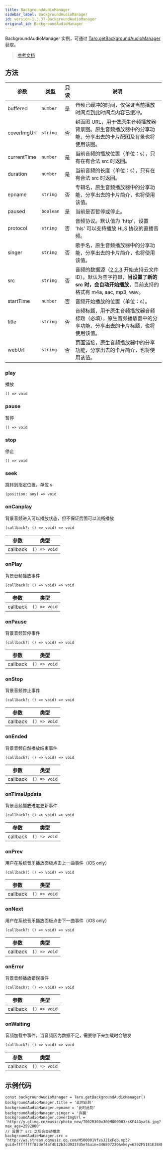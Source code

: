 ```yaml
---
title: BackgroundAudioManager
sidebar_label: BackgroundAudioManager
id: version-1.3.37-BackgroundAudioManager
original_id: BackgroundAudioManager
---
```


BackgroundAudioManager 实例，可通过 [Taro.getBackgroundAudioManager](https://developers.weixin.qq.com/miniprogram/dev/api/media/background-audio/wx.getBackgroundAudioManager.html) 获取。

> [参考文档](https://developers.weixin.qq.com/miniprogram/dev/api/media/background-audio/BackgroundAudioManager.html)

## 方法

| 参数 | 类型 | 只读 | 说明 |
| --- | --- | :---: | --- |
| buffered | `number` | 是 | 音频已缓冲的时间，仅保证当前播放时间点到此时间点内容已缓冲。 |
| coverImgUrl | `string` | 否 | 封面图 URL，用于做原生音频播放器背景图。原生音频播放器中的分享功能，分享出去的卡片配图及背景也将使用该图。 |
| currentTime | `number` | 是 | 当前音频的播放位置（单位：s），只有在有合法 src 时返回。 |
| duration | `number` | 是 | 当前音频的长度（单位：s），只有在有合法 src 时返回。 |
| epname | `string` | 否 | 专辑名，原生音频播放器中的分享功能，分享出去的卡片简介，也将使用该值。 |
| paused | `boolean` | 是 | 当前是否暂停或停止。 |
| protocol | `string` | 否 | 音频协议。默认值为 'http'，设置 'hls' 可以支持播放 HLS 协议的直播音频。 |
| singer | `string` | 否 | 歌手名，原生音频播放器中的分享功能，分享出去的卡片简介，也将使用该值。 |
| src | `string` | 否 | 音频的数据源（[2.2.3](https://developers.weixin.qq.com/miniprogram/dev/framework/compatibility.html) 开始支持云文件ID）。默认为空字符串，**当设置了新的 src 时，会自动开始播放**，目前支持的格式有 m4a, aac, mp3, wav。 |
| startTime | `number` | 否 | 音频开始播放的位置（单位：s）。 |
| title | `string` | 否 | 音频标题，用于原生音频播放器音频标题（必填）。原生音频播放器中的分享功能，分享出去的卡片标题，也将使用该值。 |
| webUrl | `string` | 否 | 页面链接，原生音频播放器中的分享功能，分享出去的卡片简介，也将使用该值。 |

### play

播放

```tsx
() => void
```

### pause

暂停

```tsx
() => void
```

### stop

停止

```tsx
() => void
```

### seek

跳转到指定位置，单位 s

```tsx
(position: any) => void
```

### onCanplay

背景音频进入可以播放状态，但不保证后面可以流畅播放

```tsx
(callback?: () => void) => void
```

| 参数 | 类型 |
| --- | --- |
| callback | `() => void` |

### onPlay

背景音频播放事件

```tsx
(callback?: () => void) => void
```

| 参数 | 类型 |
| --- | --- |
| callback | `() => void` |

### onPause

背景音频暂停事件

```tsx
(callback?: () => void) => void
```

| 参数 | 类型 |
| --- | --- |
| callback | `() => void` |

### onStop

背景音频停止事件

```tsx
(callback?: () => void) => void
```

| 参数 | 类型 |
| --- | --- |
| callback | `() => void` |

### onEnded

背景音频自然播放结束事件

```tsx
(callback?: () => void) => void
```

| 参数 | 类型 |
| --- | --- |
| callback | `() => void` |

### onTimeUpdate

背景音频播放进度更新事件

```tsx
(callback?: () => void) => void
```

| 参数 | 类型 |
| --- | --- |
| callback | `() => void` |

### onPrev

用户在系统音乐播放面板点击上一曲事件（iOS only）

```tsx
(callback?: () => void) => void
```

| 参数 | 类型 |
| --- | --- |
| callback | `() => void` |

### onNext

用户在系统音乐播放面板点击下一曲事件（iOS only）

```tsx
(callback?: () => void) => void
```

| 参数 | 类型 |
| --- | --- |
| callback | `() => void` |

### onError

背景音频播放错误事件

```tsx
(callback?: () => void) => void
```

| 参数 | 类型 |
| --- | --- |
| callback | `() => void` |

### onWaiting

音频加载中事件，当音频因为数据不足，需要停下来加载时会触发

```tsx
(callback?: () => void) => void
```

| 参数 | 类型 |
| --- | --- |
| callback | `() => void` |

## 示例代码

```tsx
const backgroundAudioManager = Taro.getBackgroundAudioManager()
backgroundAudioManager.title = '此时此刻'
backgroundAudioManager.epname = '此时此刻'
backgroundAudioManager.singer = '许巍'
backgroundAudioManager.coverImgUrl = 'http://y.gtimg.cn/music/photo_new/T002R300x300M000003rsKF44GyaSk.jpg?max_age=2592000'
// 设置了 src 之后会自动播放
backgroundAudioManager.src = 'http://ws.stream.qqmusic.qq.com/M500001VfvsJ21xFqb.mp3?guid=ffffffff82def4af4b12b3cd9337d5e7&uin=346897220&vkey=6292F51E1E384E061FF02C31F716658E5C81F5594D561F2E88B854E81CAAB7806D5E4F103E55D33C16F3FAC506D1AB172DE8600B37E43FAD&fromtag=46'
```
